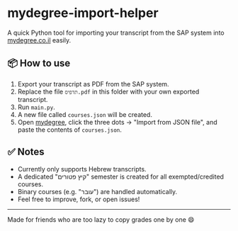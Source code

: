 # mydegree-import-helper

A quick Python tool for importing your transcript from the SAP system into [mydegree.co.il](https://www.mydegree.co.il/) easily.

## 📦 How to use

1. Export your transcript as PDF from the SAP system.
2. Replace the file `תדפיס.pdf` in this folder with your own exported transcript.
3. Run `main.py`.
4. A new file called `courses.json` will be created.
5. Open [mydegree](https://www.mydegree.co.il/), click the three dots → "Import from JSON file", and paste the contents of `courses.json`.

## ✅ Notes

- Currently only supports Hebrew transcripts.
- A dedicated "קיץ פטורים" semester is created for all exempted/credited courses.
- Binary courses (e.g. "עובר") are handled automatically.
- Feel free to improve, fork, or open issues!

---

Made for friends who are too lazy to copy grades one by one 😄
